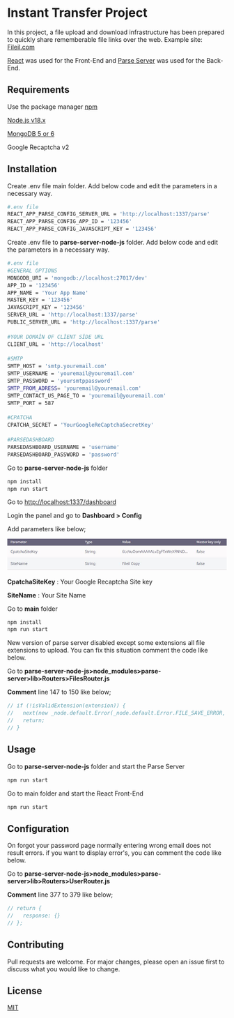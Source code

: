 # Instant Transfer Project

In this project, a file upload and download infrastructure has been prepared to quickly share rememberable file links over the web. Example site: [Fileil.com](https://fileil.com)

[React](https://github.com/facebook/react) was used for the Front-End and [Parse Server](https://github.com/parse-community/parse-server/) was used for the Back-End.

## Requirements

Use the package manager [npm](https://www.npmjs.com/package/npm)

[Node.js v18.x](https://www.npmjs.com/package/npm)

[MongoDB 5 or 6](https://www.mongodb.com/try/download/community)

Google Recaptcha v2

## Installation

Create .env file main folder. Add below code and edit the parameters in a necessary way.

```bash
#.env file
REACT_APP_PARSE_CONFIG_SERVER_URL = 'http://localhost:1337/parse'
REACT_APP_PARSE_CONFIG_APP_ID = '123456'
REACT_APP_PARSE_CONFIG_JAVASCRIPT_KEY = '123456'
```

Create .env file to **parse-server-node-js**  folder. Add below code and edit the parameters in a necessary way.

```bash
#.env file
#GENERAL OPTIONS
MONGODB_URI = 'mongodb://localhost:27017/dev'
APP_ID = '123456'
APP_NAME = 'Your App Name'
MASTER_KEY = '123456'
JAVASCRIPT_KEY = '123456'
SERVER_URL = 'http://localhost:1337/parse'
PUBLIC_SERVER_URL = 'http://localhost:1337/parse'

#YOUR DOMAİN OF CLİENT SİDE URL
CLIENT_URL = 'http://localhost'

#SMTP
SMTP_HOST = 'smtp.youremail.com'
SMTP_USERNAME = 'youremail@youremail.com'
SMTP_PASSWORD = 'yoursmtppassword'
SMTP_FROM_ADRESS= 'youremail@youremail.com'
SMTP_CONTACT_US_PAGE_TO = 'youremail@youremail.com'
SMTP_PORT = 587

#CPATCHA
CPATCHA_SECRET = 'YourGoogleReCaptchaSecretKey'

#PARSEDASHBOARD
PARSEDASHBOARD_USERNAME = 'username'
PARSEDASHBOARD_PASSWORD = 'password'
```

Go to **parse-server-node-js** folder

```bash
npm install
npm run start
```

Go to [http://localhost:1337/dashboard](http://localhost:1337/dashboard)

Login the panel and go to **Dashboard > Config**

Add parameters like below;

![plot](./readme-files/readme.JPG)

**CpatchaSiteKey** : Your Google Recaptcha Site key

**SiteName** : Your Site Name

Go to **main** folder

```bash
npm install
npm run start
```

New version of parse server disabled except some extensions all file extensions to upload. You can fix this situation comment the code like below.

Go to **parse-server-node-js>node_modules>parse-server>lib>Routers>FilesRouter.js**

**Comment** line 147 to 150 like below;

```javascript
// if (!isValidExtension(extension)) {
//   next(new _node.default.Error(_node.default.Error.FILE_SAVE_ERROR, `File upload of extension ${extension} is disabled.`));
//   return;
// }
```

## Usage

Go to **parse-server-node-js** folder and start the Parse Server

```bash
npm run start
```

Go to main folder and start the React Front-End

```bash
npm run start
```

## Configuration

On forgot your password page normally entering wrong email does not result errors. if you want to display error's, you can comment the code like below.

Go to **parse-server-node-js>node_modules>parse-server>lib>Routers>UserRouter.js**

**Comment** line 377 to 379 like below;

```javascript
// return {
//   response: {}
// };
```

## Contributing

Pull requests are welcome. For major changes, please open an issue first
to discuss what you would like to change.

## License

[MIT](https://choosealicense.com/licenses/mit/)
